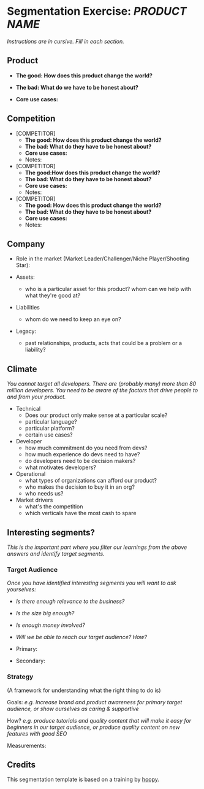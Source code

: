 # Segmentation Exercise: _PRODUCT NAME_

_Instructions are in cursive. Fill in each section._

## Product
- **The good: How does this product change the world?**

- **The bad: What do we have to be honest about?**

- **Core use cases:**

## Competition
- [COMPETITOR]
  - **The good: How does this product change the world?**
  - **The bad: What do they have to be honest about?**
  - **Core use cases:**
  - Notes:
- [COMPETITOR]
  - **The good:How does this product change the world?**
  - **The bad: What do they have to be honest about?**
  - **Core use cases:**
  - Notes:
- [COMPETITOR]
  - **The good: How does this product change the world?**
  - **The bad: What do they have to be honest about?**
  - **Core use cases:**
  - Notes:

## Company
- Role in the market (Market Leader/Challenger/Niche Player/Shooting Star):

- Assets:
  - who is a particular asset for this product? whom can we help with what they're good at?

- Liabilities
  - whom do we need to keep an eye on?

- Legacy:
  - past relationships, products, acts that could be a problem or a liability?

## Climate
_You cannot target all developers. There are (probably many) more than 80 million developers. You need to be aware of the factors that drive people to and from your product._

- Technical
  - Does our product only make sense at a particular scale?
  - particular language?
  - particular platform?
  - certain use cases?
- Developer
  - how much commitment do you need from devs?
  - how much experience do devs need to have?
  - do developers need to be decision makers?
  - what motivates developers?
- Operational
  - what types of organizations can afford our product?
  - who makes the decision to buy it in an org?
  - who needs us?
- Market drivers
  - what's the competition
  - which verticals have the most cash to spare

## Interesting segments?

_This is the important part where you filter our learnings from the above answers and identify target segments._

### Target Audience

_Once you have identified interesting segments you will want to ask yourselves:_
- _Is there enough relevance to the business?_
- _Is the size big enough?_
- _Is enough money involved?_
- _Will we be able to reach our target audience? How?_


- Primary:
- Secondary:

### Strategy
(A framework for understanding what the right thing to do is)

Goals:
_e.g. Increase brand and product awareness for primary target audience, or show ourselves as caring & supportive_

How?
_e.g. produce tutorials and quality content that will make it easy for beginners in our target audience, or produce quality content on new features with good SEO_

Measurements:

## Credits
This segmentation template is based on a training by [hoopy](https://hoopy.io/).
